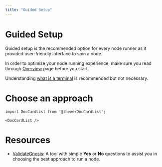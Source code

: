 ```yaml
---
title: "Guided Setup"
---
```


# Guided Setup
Guided setup is the recommended option for every node runner as it provided user-friendly interface to spin a node. 

In order to optimize your node running experience, make sure you read through [Overview](../README.md) page before you start.

Understanding [what is a terminal](https://en.wikipedia.org/wiki/Computer_terminal) is recommended but not necessary.


# Choose an approach

```mdx-code-block
import DocCardList from '@theme/DocCardList';

<DocCardList />
```

# Resources
- [ValidateGnosis](https://www.validategnosis.com/): A tool with simple **Yes** or **No** questions to assist you in choosing the best approach to run a node. 
